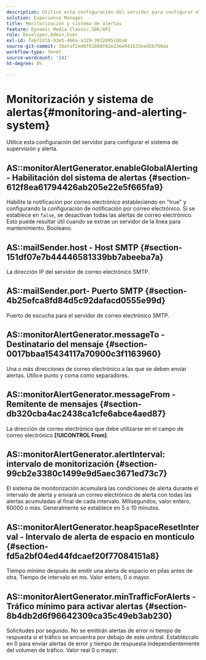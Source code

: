 ```yaml
---
description: Utilice esta configuración del servidor para configurar el sistema de supervisión y alerta.
solution: Experience Manager
title: Monitorización y sistema de alertas
feature: Dynamic Media Classic,SDK/API
role: Developer,Admin,User
exl-id: fe672d1b-93e5-466a-a329-3032095c6ba8
source-git-commit: 38afaf2ed0f01868f02e236e941b23eed5b790aa
workflow-type: tm+mt
source-wordcount: '241'
ht-degree: 0%

---
```


# Monitorización y sistema de alertas{#monitoring-and-alerting-system}

Utilice esta configuración del servidor para configurar el sistema de supervisión y alerta.

## AS::monitorAlertGenerator.enableGlobalAlerting - Habilitación del sistema de alertas {#section-612f8ea61794426ab205e22e5f665fa9}

Habilite la notificación por correo electrónico estableciendo en &quot;true&quot; y configurando la configuración de notificación por correo electrónico. Si se establece en `false`, se desactivan todas las alertas de correo electrónico. Esto puede resultar útil cuando se extrae un servidor de la línea para mantenimiento. Booleano.

## AS::mailSender.host - Host SMTP {#section-151df07e7b44446581339bb7abeeba7a}

La dirección IP del servidor de correo electrónico SMTP.

## AS::mailSender.port- Puerto SMTP {#section-4b25efca8fd84d5c92dafacd0555e99d}

Puerto de escucha para el servidor de correo electrónico SMTP.

## AS::monitorAlertGenerator.messageTo - Destinatario del mensaje {#section-0017bbaa15434117a70900c3f1163960}

Una o más direcciones de correo electrónico a las que se deben enviar alertas. Utilice punto y coma como separadores.

## AS::monitorAlertGenerator.messageFrom - Remitente de mensajes {#section-db320cba4ac2438ca1cfe6abce4aed87}

La dirección de correo electrónico que debe utilizarse en el campo de correo electrónico **[!UICONTROL From]**.

## AS::monitorAlertGenerator.alertInterval: intervalo de monitorización {#section-99cb2e3380c1499e9d5aec3671ed73c7}

El sistema de monitorización acumulará las condiciones de alerta durante el intervalo de alerta y enviará un correo electrónico de alerta con todas las alertas acumuladas al final de cada intervalo. Milisegundos, valor entero, 60000 o más. Generalmente se establece en 5 o 10 minutos.

## AS::monitorAlertGenerator.heapSpaceResetInterval - Intervalo de alerta de espacio en montículo {#section-fd5a2bf04ed44fdcaef20f77084151a8}

Tiempo mínimo después de emitir una alerta de espacio en pilas antes de otra. Tiempo de intervalo en ms. Valor entero, 0 o mayor.

## AS::monitorAlertGenerator.minTrafficForAlerts - Tráfico mínimo para activar alertas {#section-8b4db2d6f96642309ca35c49eb3ab230}

Solicitudes por segundo. No se emitirán alertas de error ni tiempo de respuesta si el tráfico se encuentra por debajo de este umbral. Establézcalo en 0 para enviar alertas de error y tiempo de respuesta independientemente del volumen de tráfico. Valor real 0 o mayor.
